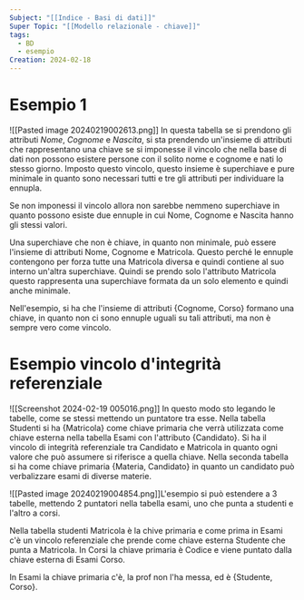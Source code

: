 ```yaml
---
Subject: "[[Indice - Basi di dati]]"
Super Topic: "[[Modello relazionale - chiave]]"
tags:
  - BD
  - esempio
Creation: 2024-02-18
---
```

# Esempio 1

![[Pasted image 20240219002613.png]]
In questa tabella se si prendono gli attributi _Nome_, _Cognome_ e _Nascita_, si sta prendendo un'insieme di attributi che rappresentano una chiave se si imponesse il vincolo che nella base di dati non possono esistere persone con il solito nome e cognome e nati lo stesso giorno.
Imposto questo vincolo, questo insieme è superchiave e pure minimale in quanto sono necessari tutti e tre gli attributi per individuare la ennupla.

Se non imponessi il vincolo allora non sarebbe nemmeno superchiave in quanto possono esiste due ennuple in cui Nome, Cognome e Nascita hanno gli stessi valori.

Una superchiave che non è chiave, in quanto non minimale, può essere l'insieme di attributi Nome, Cognome e Matricola.
Questo perché le ennuple contengono per forza tutte una Matricola diversa e quindi contiene al suo interno un'altra superchiave.
Quindi se prendo solo l'attributo Matricola questo rappresenta una superchiave formata da un solo elemento e quindi anche minimale.

Nell'esempio, si ha che l'insieme di attributi {Cognome, Corso} formano una chiave, in quanto non ci sono ennuple uguali su tali attributi, ma non è sempre vero come vincolo.


# Esempio vincolo d'integrità referenziale
![[Screenshot 2024-02-19 005016.png]]
In questo modo sto legando le tabelle, come se stessi mettendo un puntatore tra esse.
Nella tabella Studenti si ha {Matricola} come chiave primaria che verrà utilizzata come chiave esterna nella tabella Esami con l'attributo {Candidato}.
Si ha il vincolo di integrità referenziale tra Candidato e Matricola in quanto ogni valore che può assumere si riferisce a quella chiave.
Nella seconda tabella si ha come chiave primaria {Materia, Candidato} in quanto un candidato può verbalizzare esami di diverse materie. 

![[Pasted image 20240219004854.png]]L'esempio si può estendere a 3 tabelle, mettendo 2 puntatori nella tabella esami, uno che punta a studenti e l'altro a corsi.

Nella tabella studenti Matricola è la chive primaria e come prima in Esami c'è un vincolo referenziale che prende come chiave esterna Studente che  punta a Matricola.
In Corsi la chiave primaria è Codice e viene puntato dalla chiave esterna di Esami Corso.

In Esami la chiave primaria c'è, la prof non l'ha messa, ed è {Studente, Corso}.